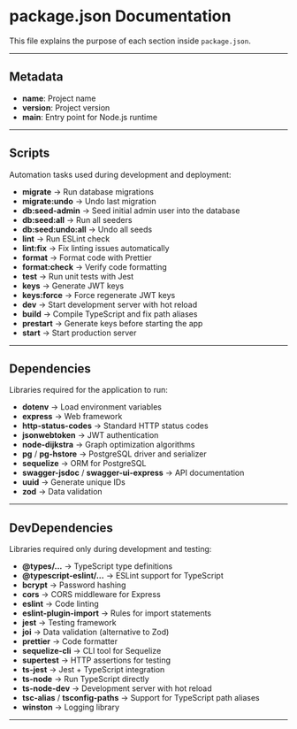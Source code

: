 # package.json Documentation

This file explains the purpose of each section inside `package.json`.

---

## Metadata

- **name**: Project name
- **version**: Project version
- **main**: Entry point for Node.js runtime

---

## Scripts

Automation tasks used during development and deployment:

- **migrate** → Run database migrations
- **migrate:undo** → Undo last migration
- **db:seed-admin** → Seed initial admin user into the database
- **db:seed:all** → Run all seeders
- **db:seed:undo:all** → Undo all seeds
- **lint** → Run ESLint check
- **lint:fix** → Fix linting issues automatically
- **format** → Format code with Prettier
- **format:check** → Verify code formatting
- **test** → Run unit tests with Jest
- **keys** → Generate JWT keys
- **keys:force** → Force regenerate JWT keys
- **dev** → Start development server with hot reload
- **build** → Compile TypeScript and fix path aliases
- **prestart** → Generate keys before starting the app
- **start** → Start production server

---

## Dependencies

Libraries required for the application to run:

- **dotenv** → Load environment variables
- **express** → Web framework
- **http-status-codes** → Standard HTTP status codes
- **jsonwebtoken** → JWT authentication
- **node-dijkstra** → Graph optimization algorithms
- **pg** / **pg-hstore** → PostgreSQL driver and serializer
- **sequelize** → ORM for PostgreSQL
- **swagger-jsdoc** / **swagger-ui-express** → API documentation
- **uuid** → Generate unique IDs
- **zod** → Data validation

---

## DevDependencies

Libraries required only during development and testing:

- **@types/...** → TypeScript type definitions
- **@typescript-eslint/...** → ESLint support for TypeScript
- **bcrypt** → Password hashing
- **cors** → CORS middleware for Express
- **eslint** → Code linting
- **eslint-plugin-import** → Rules for import statements
- **jest** → Testing framework
- **joi** → Data validation (alternative to Zod)
- **prettier** → Code formatter
- **sequelize-cli** → CLI tool for Sequelize
- **supertest** → HTTP assertions for testing
- **ts-jest** → Jest + TypeScript integration
- **ts-node** → Run TypeScript directly
- **ts-node-dev** → Development server with hot reload
- **tsc-alias** / **tsconfig-paths** → Support for TypeScript path aliases
- **winston** → Logging library

---
